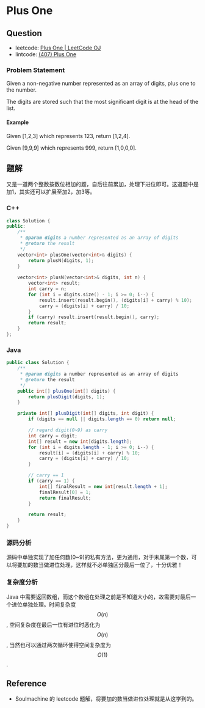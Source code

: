 # Plus One

## Question

- leetcode: [Plus One | LeetCode OJ](https://leetcode.com/problems/plus-one/)
- lintcode: [(407) Plus One](http://www.lintcode.com/en/problem/plus-one/)

### Problem Statement

Given a non-negative number represented as an array of digits, plus one to the number.

The digits are stored such that the most significant digit is at the head of the list.

#### Example

Given [1,2,3] which represents 123, return [1,2,4].

Given [9,9,9] which represents 999, return [1,0,0,0].

## 题解

又是一道两个整数按数位相加的题，自后往前累加，处理下进位即可。这道题中是加1，其实还可以扩展至加2，加3等。

### C++
```c++
class Solution {
public:
    /**
     * @param digits a number represented as an array of digits
     * @return the result
     */
    vector<int> plusOne(vector<int>& digits) {
        return plusN(digits, 1);
    }
    
    vector<int> plusN(vector<int>& digits, int n) {
        vector<int> result;
        int carry = n;
        for (int i = digits.size() - 1; i >= 0; i--) {
            result.insert(result.begin(), (digits[i] + carry) % 10);
            carry = (digits[i] + carry) / 10;
        }
        if (carry) result.insert(result.begin(), carry);
        return result;
    }
};
```

### Java

```java
public class Solution {
    /**
     * @param digits a number represented as an array of digits
     * @return the result
     */
    public int[] plusOne(int[] digits) {
        return plusDigit(digits, 1);
    }

    private int[] plusDigit(int[] digits, int digit) {
        if (digits == null || digits.length == 0) return null;

        // regard digit(0~9) as carry
        int carry = digit;
        int[] result = new int[digits.length];
        for (int i = digits.length - 1; i >= 0; i--) {
            result[i] = (digits[i] + carry) % 10;
            carry = (digits[i] + carry) / 10;
        }

        // carry == 1
        if (carry == 1) {
            int[] finalResult = new int[result.length + 1];
            finalResult[0] = 1;
            return finalResult;
        }

        return result;
    }
}
```

### 源码分析

源码中单独实现了加任何数(0~9)的私有方法，更为通用，对于末尾第一个数，可以将要加的数当做进位处理，这样就不必单独区分最后一位了，十分优雅！

### 复杂度分析

Java 中需要返回数组，而这个数组在处理之前是不知道大小的，故需要对最后一个进位单独处理。时间复杂度 $$O(n)$$, 空间复杂度在最后一位有进位时恶化为 $$O(n)$$, 当然也可以通过两次循环使得空间复杂度为 $$O(1)$$.

## Reference

- Soulmachine 的 leetcode 题解，将要加的数当做进位处理就是从这学到的。
